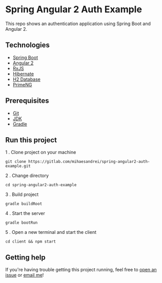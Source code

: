 # Spring Angular 2 Auth Example #

This repo shows an authentication application using Spring Boot and Angular 2.

## Technologies ##
* [Spring Boot](https://spring.io/)
* [Angular 2](http://angular.io/)
* [RxJS](http://reactivex.io/rxjs/)
* [Hibernate](http://hibernate.org/)
* [H2 Database](http://www.h2database.com/html/main.html)
* [PrimeNG](http://www.primefaces.org/primeng/)

## Prerequisites ##
* [Git](https://git-scm.com/book/en/v2/Getting-Started-Installing-Git)
* [JDK ](https://www.java.com/en/download/)
* [Gradle](https://gradle.org/)

## Run this project ##
1 . Clone project on your machine
```
git clone https://gitlab.com/mihaesandrei/spring-angular2-auth-example.git
```
2 . Change directory
```
cd spring-angular2-auth-example
```
3 . Build project
```
gradle buildRoot
```
4 . Start the server
```
gradle bootRun
```
5 . Open a new terminal and start the client
```
cd client && npm start
```

## Getting help ##

If you're having trouble getting this project running, feel free to [open an issue](https://gitlab.com/mihaesandrei/spring-angular2-auth-example/issues/new) or [email me](mailto:mihaes.andrei@gmail.com)!